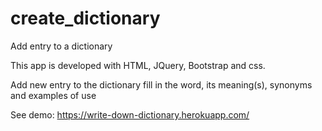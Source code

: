 # create_dictionary 
Add entry to a dictionary

This app is developed with HTML, JQuery, Bootstrap and css.

Add new entry to the dictionary fill in the word, its meaning(s), synonyms and examples of use

See demo: https://write-down-dictionary.herokuapp.com/
